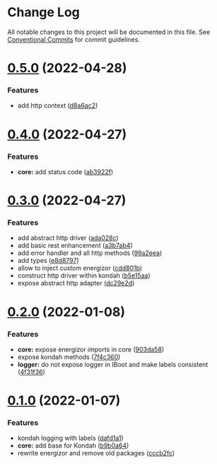 # Change Log

All notable changes to this project will be documented in this file.
See [Conventional Commits](https://conventionalcommits.org) for commit guidelines.

# [0.5.0](https://github.com/donnyroufs/konda/compare/@kondah/core@0.4.0...@kondah/core@0.5.0) (2022-04-28)


### Features

* add http context ([d8a6ac2](https://github.com/donnyroufs/konda/commit/d8a6ac2ff123140e206d6bfd1b8b3cdae4e260cf))





# [0.4.0](https://github.com/donnyroufs/konda/compare/@kondah/core@0.3.0...@kondah/core@0.4.0) (2022-04-27)


### Features

* **core:** add status code ([ab3922f](https://github.com/donnyroufs/konda/commit/ab3922f8feb0292ca90fb610ef8f900581793c5e))





# [0.3.0](https://github.com/donnyroufs/konda/compare/@kondah/core@0.2.0...@kondah/core@0.3.0) (2022-04-27)


### Features

* add abstract http driver ([ada028c](https://github.com/donnyroufs/konda/commit/ada028c73cd3cc02f8a9111d8da42a15db6bb336))
* add basic rest enhancement ([a3b7ab4](https://github.com/donnyroufs/konda/commit/a3b7ab40c8d1c415a74b274cf3e62feb5e1eaa0b))
* add error handler and all http methods ([99a2eea](https://github.com/donnyroufs/konda/commit/99a2eeab311927a7641ce0acf6848ba9c9e5ec45))
* add types ([e8d8797](https://github.com/donnyroufs/konda/commit/e8d879765a25884a9ac454ffacb9606dfed94c7d))
* allow to inject custom energizor ([cdd801b](https://github.com/donnyroufs/konda/commit/cdd801b6b3b24866d52bd482d84d18ddd134fe3b))
* construct http driver within kondah ([b5e15aa](https://github.com/donnyroufs/konda/commit/b5e15aa3096b34a11fdedad1681d74c3ba58bcff))
* expose abstract http adapter ([dc29e2d](https://github.com/donnyroufs/konda/commit/dc29e2dcee8ac46d1b04187fbad7dc732ef169c2))





# [0.2.0](https://github.com/donnyroufs/konda/compare/@kondah/core@0.1.0...@kondah/core@0.2.0) (2022-01-08)


### Features

* **core:** expose energizor imports in core ([903da58](https://github.com/donnyroufs/konda/commit/903da58094e609c2812999d7edcf4e39f967f74b))
* expose kondah methods ([7f4c360](https://github.com/donnyroufs/konda/commit/7f4c360e1dc3124f1436547118a59a7c317bc7cc))
* **logger:** do not expose logger in IBoot and make labels consistent ([4f31f36](https://github.com/donnyroufs/konda/commit/4f31f36fd13116e30e69be8cf242a3f52fe8eb80))





# [0.1.0](https://github.com/donnyroufs/konda/compare/@kondah/core@0.0.15...@kondah/core@0.1.0) (2022-01-07)


### Features

* kondah logging with labels ([dafd1a1](https://github.com/donnyroufs/konda/commit/dafd1a1ee85a33f872b2626817bdc305514dc37c))
* **core:** add base for Kondah ([b9b0a64](https://github.com/donnyroufs/konda/commit/b9b0a6473e84f78d5c8343c0ec7305f8e2e7cb3d))
* rewrite energizor and remove old packages ([cccb2fc](https://github.com/donnyroufs/konda/commit/cccb2fcbe862d36061a6776bba3f96cad0d49fb3))

